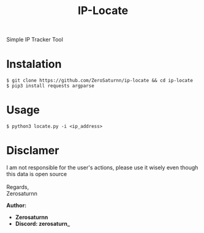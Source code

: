<h1 align="center">IP-Locate</h1>

<br>

Simple IP Tracker Tool

# Instalation
`$ git clone https://github.com/ZeroSaturnn/ip-locate && cd ip-locate`<br>
`$ pip3 install requests argparse`

# Usage
`$ python3 locate.py -i <ip_address>`

# Disclamer
I am not responsible for the user's actions, please use it wisely even though this data is open source
<br>
<br>
Regards,
<br>
Zerosaturnn

**Author:**
- **Zerosaturnn**
- **Discord: zerosaturn_**
